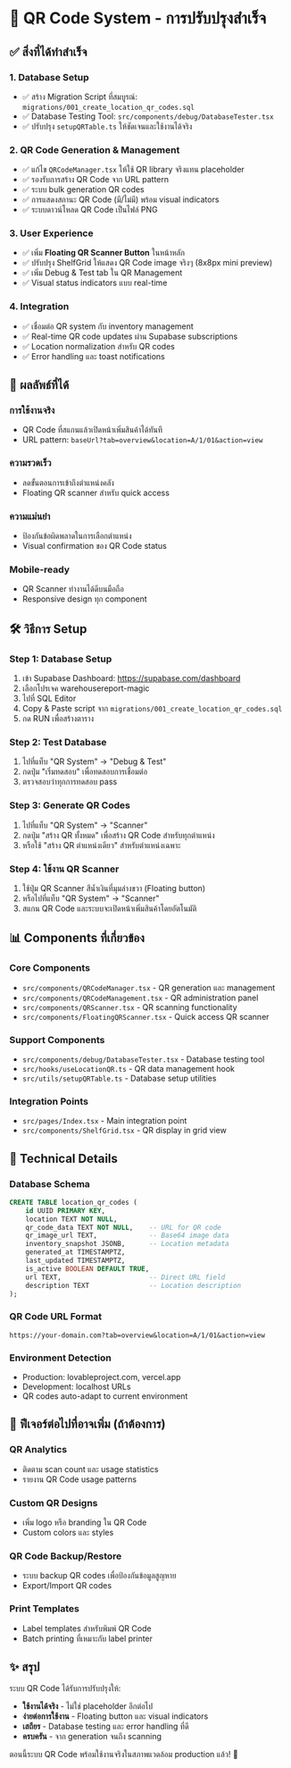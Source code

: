 # 🎯 QR Code System - การปรับปรุงสำเร็จ

## ✅ **สิ่งที่ได้ทำสำเร็จ**

### 1. **Database Setup**
- ✅ สร้าง Migration Script ที่สมบูรณ์: `migrations/001_create_location_qr_codes.sql`
- ✅ Database Testing Tool: `src/components/debug/DatabaseTester.tsx`
- ✅ ปรับปรุง `setupQRTable.ts` ให้ชัดเจนและใช้งานได้จริง

### 2. **QR Code Generation & Management**
- ✅ แก้ไข `QRCodeManager.tsx` ให้ใช้ QR library จริงแทน placeholder
- ✅ รองรับการสร้าง QR Code จาก URL pattern
- ✅ ระบบ bulk generation QR codes
- ✅ การแสดงสถานะ QR Code (มี/ไม่มี) พร้อม visual indicators
- ✅ ระบบดาวน์โหลด QR Code เป็นไฟล์ PNG

### 3. **User Experience**
- ✅ เพิ่ม **Floating QR Scanner Button** ในหน้าหลัก
- ✅ ปรับปรุง ShelfGrid ให้แสดง QR Code image จริงๆ (8x8px mini preview)
- ✅ เพิ่ม Debug & Test tab ใน QR Management
- ✅ Visual status indicators แบบ real-time

### 4. **Integration**
- ✅ เชื่อมต่อ QR system กับ inventory management
- ✅ Real-time QR code updates ผ่าน Supabase subscriptions
- ✅ Location normalization สำหรับ QR codes
- ✅ Error handling และ toast notifications

## 🎯 **ผลลัพธ์ที่ได้**

### **การใช้งานจริง**
- QR Code ที่สแกนแล้วเปิดหน้าเพิ่มสินค้าได้ทันที
- URL pattern: `baseUrl?tab=overview&location=A/1/01&action=view`

### **ความรวดเร็ว**
- ลดขั้นตอนการเข้าถึงตำแหน่งคลัง
- Floating QR scanner สำหรับ quick access

### **ความแม่นยำ**
- ป้องกันข้อผิดพลาดในการเลือกตำแหน่ง
- Visual confirmation ของ QR Code status

### **Mobile-ready**
- QR Scanner ทำงานได้ดีบนมือถือ
- Responsive design ทุก component

## 🛠️ **วิธีการ Setup**

### **Step 1: Database Setup**
1. เข้า Supabase Dashboard: https://supabase.com/dashboard
2. เลือกโปรเจค warehousereport-magic
3. ไปที่ SQL Editor
4. Copy & Paste script จาก `migrations/001_create_location_qr_codes.sql`
5. กด RUN เพื่อสร้างตาราง

### **Step 2: Test Database**
1. ไปที่แท็บ "QR System" → "Debug & Test"
2. กดปุ่ม "เริ่มทดสอบ" เพื่อทดสอบการเชื่อมต่อ
3. ตรวจสอบว่าทุกการทดสอบ pass

### **Step 3: Generate QR Codes**
1. ไปที่แท็บ "QR System" → "Scanner"
2. กดปุ่ม "สร้าง QR ทั้งหมด" เพื่อสร้าง QR Code สำหรับทุกตำแหน่ง
3. หรือใช้ "สร้าง QR ตำแหน่งเดียว" สำหรับตำแหน่งเฉพาะ

### **Step 4: ใช้งาน QR Scanner**
1. ใช้ปุ่ม QR Scanner สีน้ำเงินที่มุมล่างขวา (Floating button)
2. หรือไปที่แท็บ "QR System" → "Scanner"
3. สแกน QR Code และระบบจะเปิดหน้าเพิ่มสินค้าโดยอัตโนมัติ

## 📊 **Components ที่เกี่ยวข้อง**

### **Core Components**
- `src/components/QRCodeManager.tsx` - QR generation และ management
- `src/components/QRCodeManagement.tsx` - QR administration panel
- `src/components/QRScanner.tsx` - QR scanning functionality
- `src/components/FloatingQRScanner.tsx` - Quick access QR scanner

### **Support Components**
- `src/components/debug/DatabaseTester.tsx` - Database testing tool
- `src/hooks/useLocationQR.ts` - QR data management hook
- `src/utils/setupQRTable.ts` - Database setup utilities

### **Integration Points**
- `src/pages/Index.tsx` - Main integration point
- `src/components/ShelfGrid.tsx` - QR display in grid view

## 🔧 **Technical Details**

### **Database Schema**
```sql
CREATE TABLE location_qr_codes (
    id UUID PRIMARY KEY,
    location TEXT NOT NULL,
    qr_code_data TEXT NOT NULL,    -- URL for QR code
    qr_image_url TEXT,             -- Base64 image data
    inventory_snapshot JSONB,      -- Location metadata
    generated_at TIMESTAMPTZ,
    last_updated TIMESTAMPTZ,
    is_active BOOLEAN DEFAULT TRUE,
    url TEXT,                      -- Direct URL field
    description TEXT               -- Location description
);
```

### **QR Code URL Format**
```
https://your-domain.com?tab=overview&location=A/1/01&action=view
```

### **Environment Detection**
- Production: lovableproject.com, vercel.app
- Development: localhost URLs
- QR codes auto-adapt to current environment

## 🚀 **ฟีเจอร์ต่อไปที่อาจเพิ่ม (ถ้าต้องการ)**

### **QR Analytics**
- ติดตาม scan count และ usage statistics
- รายงาน QR Code usage patterns

### **Custom QR Designs**
- เพิ่ม logo หรือ branding ใน QR Code
- Custom colors และ styles

### **QR Code Backup/Restore**
- ระบบ backup QR codes เพื่อป้องกันข้อมูลสูญหาย
- Export/Import QR codes

### **Print Templates**
- Label templates สำหรับพิมพ์ QR Code
- Batch printing ที่เหมาะกับ label printer

## ✨ **สรุป**

ระบบ QR Code ได้รับการปรับปรุงให้:
- **ใช้งานได้จริง** - ไม่ใช่ placeholder อีกต่อไป
- **ง่ายต่อการใช้งาน** - Floating button และ visual indicators
- **เสถียร** - Database testing และ error handling ที่ดี
- **ครบครัน** - จาก generation จนถึง scanning

ตอนนี้ระบบ QR Code พร้อมใช้งานจริงในสภาพแวดล้อม production แล้ว! 🎉